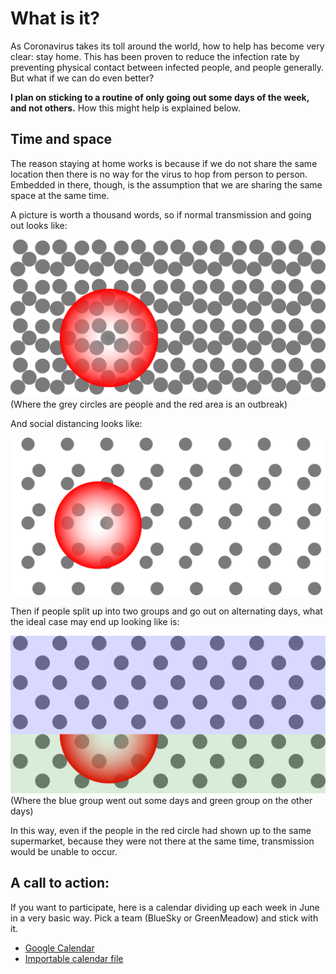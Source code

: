 # What is it?

As Coronavirus takes its toll around the world, how to help has become very
clear: stay home. This has been proven to reduce the infection rate by
preventing physical contact between infected people, and people generally. But
what if we can do even better?

**I plan on sticking to a routine of only going out some days of the week, and
not others.** How this might help is explained below.

## Time and space

The reason staying at home works is because if we do not share the same
location then there is no way for the virus to hop from person to person.
Embedded in there, though, is the assumption that we are sharing the same space
at the same time.

A picture is worth a thousand words, so if normal transmission and going out
looks like:

![normal transmission](/assets/images/normal_population.svg)
(Where the grey circles are people and the red area is an outbreak)

And social distancing looks like:

![distanced transmission](/assets/images/distanced_population.svg)

Then if people split up into two groups and go out on alternating days, what the
ideal case may end up looking like is:

![time distanced transmission](/assets/images/time_distanced_population.svg)
(Where the blue group went out some days and green group on the other days)

In this way, even if the people in the red circle had shown up to the same
supermarket, because they were not there at the same time, transmission would be
unable to occur.

## A call to action:

If you want to participate, here is a calendar dividing up each week in June in
a very basic way. Pick a team (BlueSky or GreenMeadow) and stick with it.

* [Google Calendar](https://calendar.google.com/calendar/embed?src=lk8jl23u04aup9ghg0t4e67cdk%40group.calendar.google.com&ctz=America%2FNew_York)
* [Importable calendar file](https://calendar.google.com/calendar/ical/lk8jl23u04aup9ghg0t4e67cdk%40group.calendar.google.com/public/basic.ics)
